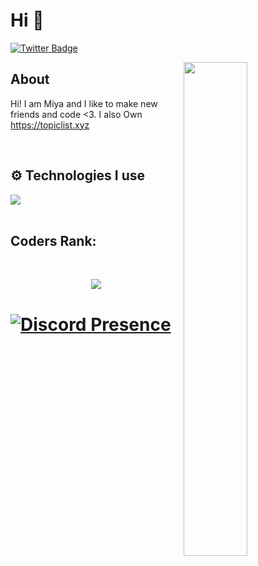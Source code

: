 # Hi 👋


[![Twitter Badge](https://img.shields.io/badge/-Twitter-1da1f2?style=flat-square&labelColor=1da1f2&logo=twitter&logoColor=white&link=https://twitter.com/ranveersoni21)](https://twitter.com/ranveersoni21)

<img width="45%" align="right" src="https://github-readme-streak-stats.herokuapp.com/?user=tunardev&theme=black-ice&hide_border=true&stroke=0000&background=0D1117">

<div align="left" width="100%">
   
## About
Hi! I am Miya and I like to make new friends and code <3. I also Own https://topiclist.xyz
 
<br />
   
## ⚙️ Technologies I use
   
<img src="https://skillicons.dev/icons?i=java,css,html,docker,discord,net,r,rust,tailwind,github,git,cloudflare,astro,pug,go,nodejs,nextjs,mongodb,nodejs,react,redis,tailwind,ts,vscode&theme=dark" />
</div>

<br />

## Coders Rank:
  <br />
    <div>
        <p align="center">
            <a href="https://profile.codersrank.io/user/miya25">
              <img
  src="https://cr-ss-service.azurewebsites.net/api/ScreenShot?widget=summary&username=miya25"/>
            </a>
        </p>
    </div>

# [![Discord Presence](https://lanyard.cnrad.dev/api/787241442770419722)](https://discord.com/users/787241442770419722)


